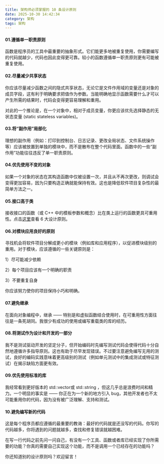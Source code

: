 ```yaml
---
title: 架构师必须掌握的 10 条设计原则
date: 2025-10-30 14:42:34
category: 架构
tags: 架构
---
```


#### 01.遵循单一职责原则

函数是程序员的工具中最重要的抽象形式。它们能更多地被重复使用，你需要编写的代码就越少，代码也因此变得更可靠。较小的函数遵循单一职责原则更有可能被重复使用。

#### 02.尽量减少共享状态

你应该尽量减少函数之间的隐式共享状态，无论它是文件作用域的变量还是对象的成员字段，这有利于明确要求把值作为参数。当能明确地显示函数需要什么才可以产生所需的结果时，代码会变得更容易理解和重用。

对此的一个推论是，在一个对象中，相对于成员变量，你更应该优先选择静态的无状态变量 (static stateless variables)。

#### 03.将“副作用”局部化

理想的副作用（例如：打印到控制台、日志记录、更改全局状态、文件系统操作等）应该被放置到单独的模块中，而不是散布在整个代码里面。函数中的一些“副作用”功能往往违反了单一职责原则。

#### 04.优先使用不变的对象

如果一个对象的状态在其构造函数中仅被设置一次，并且从不再次更改，则调试会变得更加容易，因为只要构造正确就能保持有效。这也是降低软件项目复杂性的最简单方法之一。

#### 05.接口高于类 

接收接口的函数（或 C++ 中的模板参数和概念）比在类上运行的函数更具可重用性。点击[这里](https://mp.weixin.qq.com/s/mdsU9pdZn0en1lPhfwWB-w)查看 6 大设计原则。

#### 06.对模块应用良好的原则

寻找机会将软件项目分解成更小的模块（例如库和应用程序），以促进模块级别的重用。对于模块，应该遵循的一些关键原则是：

1）尽可能减少依赖

2）每个项目应该有一个明确的职责

3）不要重复自身

你应该努力使你的项目保持小巧和明确。

#### 07.避免继承

在面向对象编程中，继承 —— 特别是和虚拟函数结合使用时，在可重用性方面往往是一条死胡同。我很少有成功的使用或编写重载类的库的经历。

#### 08.将测试作为设计和开发的一部分

我不是测试驱动开发的坚定分子，但开始编码时先编写测试代码会使得代码十分自然地遵循许多指导原则。这也有助于尽早发现错误。不过要注意避免编写无用的测试，良好的编码实践意味着更高级别的测试（例如单元测试中的集成测试或特征测试）在揭示缺陷方面更有效。

#### 09.优先使用标准的库

我经常看到更好版本的 std::vector或 std::string ，但这几乎总是浪费时间和精力。一个明显的事实是 —— 你正在为一个新的地方引入 bug，其他开发者也不太可能重用你的代码，因为没有被广泛理解、支持和测试。

#### 10.避免编写新的代码

这是每个程序员都应遵循的最重要的教诲：最好的代码就是还没写的代码。你写的代码越多，你将遇到的问题就越多，查找和修复错误就越困难。

在写一行代码之前先问一问自己，有没有一个工具、函数或者库已经实现了你所需要的功能？你真的需要自己实现这个功能，而不是调用一个已经存在的功能吗？

你还知道别的设计原则吗？欢迎留言！